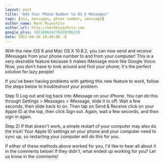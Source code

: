 ```yaml
---
layout: post
title: "Add Your Phone Number to OS X Messages"
tags: [osx, messages, phone number, imessage]
author_name: Mark Miyashita
author_url: http://markmiyashita.com
google_plus: 101180624276428786239
date: 2012-09-30 10:49:00 -8
---
```


With the new iOS 6 and Mac OS X 10.8.2, you can now send and receive iMessages from your phone number to and from your computer! This is a very desirable feature because it makes iMessage more like Google Voice. Now, you don't have to look around and find your phone; it's the perfect solution for lazy people!

If you've been having problems with getting this new feature to work, follow the steps below to troubleshoot your problem.

Step 1) Log out and log back into iMessage on your iPhone. You can do this through Settings > Messages > iMessage, slide it to off. Wait a few seconds, then slide back to on. Then tap on Send & Receive click on your Apple ID at the top, then click Sign out. Again, wait a few seconds, and then sign in again.

Step 2) If that doesn't work, a simple restart of your computer may also do the trick! Your Apple ID settings on your phone and your computer need to sync up, so restarting your computer will do this for you. 

If either of these methods above worked for you, I'd like to hear all about it in the comments below! If they didn't, what ended up working for you? Let us know in the comments!
